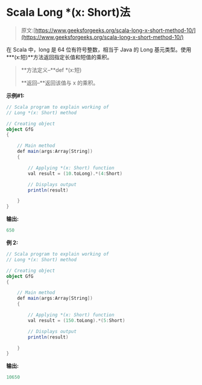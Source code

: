 # Scala Long *(x: Short)法

> 原文:[https://www.geeksforgeeks.org/scala-long-x-short-method-10/](https://www.geeksforgeeks.org/scala-long-x-short-method-10/)

在 Scala 中，long 是 64 位有符号整数，相当于 Java 的 Long 基元类型。使用 ***(x:短)**方法返回指定长值和短值的乘积。

> **方法定义–**def *(x:短)
> 
> **返回–**返回该值与 x 的乘积。

**示例#1:**

```scala
// Scala program to explain working of
// Long *(x: Short) method

// Creating object
object GfG
{ 

    // Main method
    def main(args:Array[String])
    {

        // Applying *(x: Short) function
        val result = (10.toLong).*(4:Short)

        // Displays output
        println(result)

    }
} 
```

**输出:**

```scala
650
```

**例 2:**

```scala
// Scala program to explain working of
// Long *(x: Short) method

// Creating object
object GfG
{ 

    // Main method
    def main(args:Array[String])
    {

        // Applying *(x: Short) function
        val result = (150.toLong).*(5:Short)

        // Displays output
        println(result)

    }
} 
```

**输出:**

```scala
10650
```